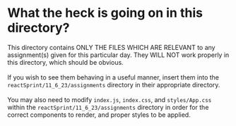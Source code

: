 # What the heck is going on in this directory?

This directory contains ONLY THE FILES WHICH ARE RELEVANT
to any assignment(s) given for this particular day.
They WILL NOT work properly in this directory, which should be obvious.
<br>
<br>
If you wish to see them behaving in a useful manner,
insert them into the `reactSprint/11_6_23/assignments` directory
in their appropriate directory.
<br>
<br>
You may also need to modify `index.js`, `index.css`, and `styles/App.css`
within the `reactSprint/11_6_23/assignments` directory
in order for the correct components to render, and proper styles to be applied.